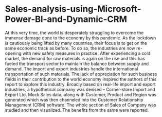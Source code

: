 # Sales-analysis-using-Microsoft-Power-BI-and-Dynamic-CRM
At this very time, the world is desperately struggling to overcome the immense damage done to the economy by this pandemic. As the lockdown is cautiously being lifted by many countries, their focus is to get on the same economic track as before. To do so, the industries are now re-opening with new safety measures in practice. After experiencing a cold market, the demand for raw materials is again on the rise and this has fueled the transport sector to maintain the balance between supply and demand. The import and export industries handle the international transportation of such materials. The lack of appreciation for such business fields in their contribution to the world economy inspired the authors of this report to explore this industry. Broadly based on real-life import and export industries, a hypothetical company was devised – Corner-store Import and Export Ltd. Mock Sales data, along with Customer, Product and Region was generated which was then channeled into the Customer Relationship Management (CRM) software. The whole section of Sales of Company was studied and then visualized. The benefits from the same were reported.
